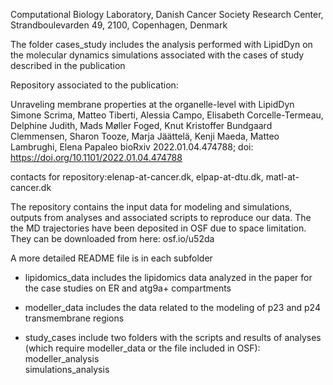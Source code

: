 Computational Biology Laboratory, Danish Cancer Society Research Center, Strandboulevarden 49, 2100, Copenhagen, Denmark

The folder cases_study includes the analysis performed with LipidDyn on the molecular dynamics simulations associated with the cases of study described in the publication

Repository associated to the publication:

Unraveling membrane properties at the organelle-level with LipidDyn
Simone Scrima, Matteo Tiberti, Alessia Campo, Elisabeth Corcelle-Termeau, Delphine Judith, Mads Møller Foged, Knut Kristoffer Bundgaard Clemmensen, Sharon Tooze, Marja Jäättelä, Kenji Maeda, Matteo Lambrughi, Elena Papaleo
bioRxiv 2022.01.04.474788; doi: https://doi.org/10.1101/2022.01.04.474788

contacts for repository:elenap-at-cancer.dk, elpap-at-dtu.dk, matl-at-cancer.dk


The repository contains the input data for modeling and simulations, outputs from analyses and associated scripts to reproduce our data. The the MD trajectories have been deposited in OSF due to space limitation. They can be downloaded from here:
osf.io/u52da


A more detailed README file is in each subfolder

- lipidomics_data includes the lipidomics data analyzed in the paper 
for the case studies on ER and atg9a+ compartments


- modeller_data includes the data related to the modeling of p23 and p24 transmembrane regions 

- study_cases include two folders with the scripts and results of analyses (which require modeller_data or the
file included in OSF):
modeller_analysis  
simulations_analysis  
